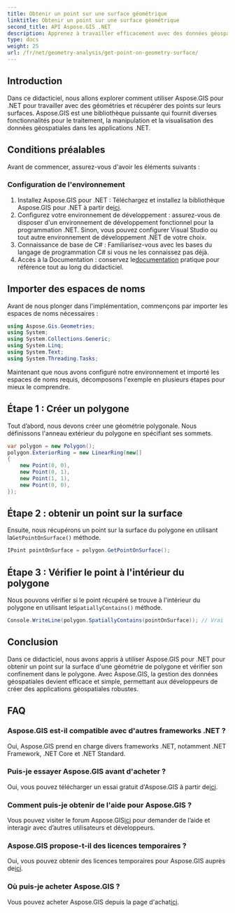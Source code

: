 ```yaml
---
title: Obtenir un point sur une surface géométrique
linktitle: Obtenir un point sur une surface géométrique
second_title: API Aspose.GIS .NET
description: Apprenez à travailler efficacement avec des données géospatiales à l'aide d'Aspose.GIS pour .NET. Guide étape par étape et FAQ inclus.
type: docs
weight: 25
url: /fr/net/geometry-analysis/get-point-on-geometry-surface/
---
```

## Introduction
Dans ce didacticiel, nous allons explorer comment utiliser Aspose.GIS pour .NET pour travailler avec des géométries et récupérer des points sur leurs surfaces. Aspose.GIS est une bibliothèque puissante qui fournit diverses fonctionnalités pour le traitement, la manipulation et la visualisation des données géospatiales dans les applications .NET.
## Conditions préalables
Avant de commencer, assurez-vous d'avoir les éléments suivants :
### Configuration de l'environnement
1. Installez Aspose.GIS pour .NET : Téléchargez et installez la bibliothèque Aspose.GIS pour .NET à partir de[ici](https://releases.aspose.com/gis/net/).
2. Configurez votre environnement de développement : assurez-vous de disposer d'un environnement de développement fonctionnel pour la programmation .NET. Sinon, vous pouvez configurer Visual Studio ou tout autre environnement de développement .NET de votre choix.
3. Connaissance de base de C# : Familiarisez-vous avec les bases du langage de programmation C# si vous ne les connaissez pas déjà.
4.  Accès à la Documentation : conservez le[documentation](https://reference.aspose.com/gis/net/) pratique pour référence tout au long du didacticiel.

## Importer des espaces de noms
Avant de nous plonger dans l'implémentation, commençons par importer les espaces de noms nécessaires :

```csharp
using Aspose.Gis.Geometries;
using System;
using System.Collections.Generic;
using System.Linq;
using System.Text;
using System.Threading.Tasks;
```

Maintenant que nous avons configuré notre environnement et importé les espaces de noms requis, décomposons l'exemple en plusieurs étapes pour mieux le comprendre.
## Étape 1 : Créer un polygone
Tout d’abord, nous devons créer une géométrie polygonale. Nous définissons l'anneau extérieur du polygone en spécifiant ses sommets.
```csharp
var polygon = new Polygon();
polygon.ExteriorRing = new LinearRing(new[]
{
    new Point(0, 0),
    new Point(0, 1),
    new Point(1, 1),
    new Point(0, 0),
});
```
## Étape 2 : obtenir un point sur la surface
Ensuite, nous récupérons un point sur la surface du polygone en utilisant la`GetPointOnSurface()` méthode.
```csharp
IPoint pointOnSurface = polygon.GetPointOnSurface();
```
## Étape 3 : Vérifier le point à l'intérieur du polygone
 Nous pouvons vérifier si le point récupéré se trouve à l'intérieur du polygone en utilisant le`SpatiallyContains()` méthode.
```csharp
Console.WriteLine(polygon.SpatiallyContains(pointOnSurface)); // Vrai
```

## Conclusion
Dans ce didacticiel, nous avons appris à utiliser Aspose.GIS pour .NET pour obtenir un point sur la surface d'une géométrie de polygone et vérifier son confinement dans le polygone. Avec Aspose.GIS, la gestion des données géospatiales devient efficace et simple, permettant aux développeurs de créer des applications géospatiales robustes.
## FAQ
### Aspose.GIS est-il compatible avec d'autres frameworks .NET ?
Oui, Aspose.GIS prend en charge divers frameworks .NET, notamment .NET Framework, .NET Core et .NET Standard.
### Puis-je essayer Aspose.GIS avant d'acheter ?
 Oui, vous pouvez télécharger un essai gratuit d'Aspose.GIS à partir de[ici](https://releases.aspose.com/).
### Comment puis-je obtenir de l'aide pour Aspose.GIS ?
 Vous pouvez visiter le forum Aspose.GIS[ici](https://forum.aspose.com/c/gis/33) pour demander de l’aide et interagir avec d’autres utilisateurs et développeurs.
### Aspose.GIS propose-t-il des licences temporaires ?
 Oui, vous pouvez obtenir des licences temporaires pour Aspose.GIS auprès de[ici](https://purchase.aspose.com/temporary-license/).
### Où puis-je acheter Aspose.GIS ?
 Vous pouvez acheter Aspose.GIS depuis la page d'achat[ici](https://purchase.aspose.com/buy).